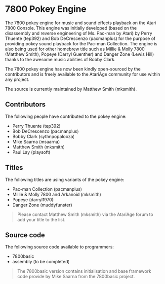 # 7800 Pokey Engine

The 7800 pokey engine for music and sound effects playback on the Atari 7800 Console. This engine was initially developed (based on the disassembly and reverse engineering of Ms. Pac-man by Atari) by Perry Thuente (tep392) and Bob DeCrescenzo (pacmanplus) for the purpose of providing pokey sound playback for the Pac-man Collection. The engine is also being used for other homebrew title such as Millie & Molly 7800 (Matthew Smith), Popeye (Darryl Guenther) and Danger Zone (Lewis Hill) thanks to the awesome music abilities of Bobby Clark.

The 7800 pokey engine has now been kindly open-sourced by the contributors and is freely available to the AtariAge community for use within any project. 

The source is currently maintained by Matthew Smith (mksmith).

## Contributors
The following people have contributed to the pokey engine:

* Perry Thuente (tep392)
* Bob DeCrescenzo (pacmanplus)
* Bobby Clark (sythnpopalooza)
* Mike Saarna (msaarna)
* Matthew Smith (mksmith) 
* Paul Lay (playsoft)

## Titles
The following titles are using variants of the pokey engine:

* Pac-man Collection (pacmanplus)
* Millie & Molly 7800 and Arkanoid (mksmith)
* Popeye (darryl1970)
* Danger Zone (muddyfunster) 

> Please contact Matthew Smith (mksmith) via the AtariAge forum to add your title to the list.

## Source code
The following source code available to programmers:

* 7800basic
* assembly (to be completed)

> The 7800basic version contains initialisation and base framework code provide by Mike Saarna from the 7800basic project. 
